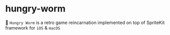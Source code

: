 # hungry-worm
🐛 `Hungry Worm` is a retro game reincarnation implemented on top of SpriteKit framework for `iOS` & `macOS`

